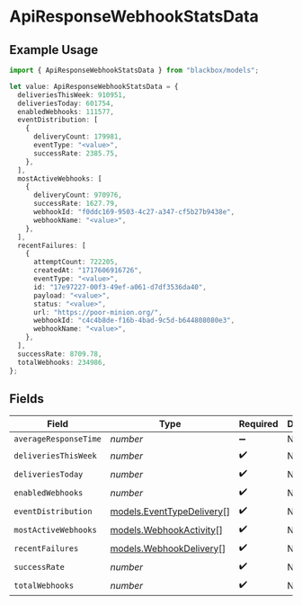 # ApiResponseWebhookStatsData

## Example Usage

```typescript
import { ApiResponseWebhookStatsData } from "blackbox/models";

let value: ApiResponseWebhookStatsData = {
  deliveriesThisWeek: 910951,
  deliveriesToday: 601754,
  enabledWebhooks: 111577,
  eventDistribution: [
    {
      deliveryCount: 179981,
      eventType: "<value>",
      successRate: 2385.75,
    },
  ],
  mostActiveWebhooks: [
    {
      deliveryCount: 970976,
      successRate: 1627.79,
      webhookId: "f0ddc169-9503-4c27-a347-cf5b27b9438e",
      webhookName: "<value>",
    },
  ],
  recentFailures: [
    {
      attemptCount: 722205,
      createdAt: "1717606916726",
      eventType: "<value>",
      id: "17e97227-00f3-49ef-a061-d7df3536da40",
      payload: "<value>",
      status: "<value>",
      url: "https://poor-minion.org/",
      webhookId: "c4c4b8de-f16b-4bad-9c5d-b644808080e3",
      webhookName: "<value>",
    },
  ],
  successRate: 8709.78,
  totalWebhooks: 234986,
};
```

## Fields

| Field                                                        | Type                                                         | Required                                                     | Description                                                  |
| ------------------------------------------------------------ | ------------------------------------------------------------ | ------------------------------------------------------------ | ------------------------------------------------------------ |
| `averageResponseTime`                                        | *number*                                                     | :heavy_minus_sign:                                           | N/A                                                          |
| `deliveriesThisWeek`                                         | *number*                                                     | :heavy_check_mark:                                           | N/A                                                          |
| `deliveriesToday`                                            | *number*                                                     | :heavy_check_mark:                                           | N/A                                                          |
| `enabledWebhooks`                                            | *number*                                                     | :heavy_check_mark:                                           | N/A                                                          |
| `eventDistribution`                                          | [models.EventTypeDelivery](../models/eventtypedelivery.md)[] | :heavy_check_mark:                                           | N/A                                                          |
| `mostActiveWebhooks`                                         | [models.WebhookActivity](../models/webhookactivity.md)[]     | :heavy_check_mark:                                           | N/A                                                          |
| `recentFailures`                                             | [models.WebhookDelivery](../models/webhookdelivery.md)[]     | :heavy_check_mark:                                           | N/A                                                          |
| `successRate`                                                | *number*                                                     | :heavy_check_mark:                                           | N/A                                                          |
| `totalWebhooks`                                              | *number*                                                     | :heavy_check_mark:                                           | N/A                                                          |